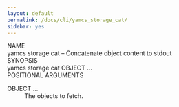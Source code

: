 ```yaml
---
layout: default
permalink: /docs/cli/yamcs_storage_cat/
sidebar: yes
---
```


<div class="man-title">NAME</div>
<div class="man-section">
    yamcs storage cat &ndash; Concatenate object content to stdout
</div>

<div class="man-title">SYNOPSIS</div>
<div class="man-synopsis">
    yamcs storage cat OBJECT ...
</div>

<div class="man-title">POSITIONAL ARGUMENTS</div>
<div class="man-section">
    <dl>
        <dt class="arg">OBJECT ...</dt>
        <dd>The objects to fetch.</dd>
    </dl>
</div>
